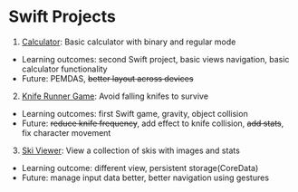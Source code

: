 # Swift Projects
1. [Calculator](https://github.com/Frangello/SwiftProjects/tree/master/Calculator): Basic calculator with binary and regular mode   
  * Learning outcomes: second Swift project, basic views navigation, basic calculator functionality   
  * Future: PEMDAS, ~~better layout across devices~~  
2. [Knife Runner Game](https://github.com/Frangello/SwiftProjects/tree/master/Knife%20Runner): Avoid falling knifes to survive   
  * Learning outcomes: first Swift game, gravity, object collision  
  * Future: ~~reduce knife frequency~~, add effect to knife collision, ~~add stats~~, fix character movement   
3. [Ski Viewer](https://github.com/Frangello/SwiftProjects/tree/master/Ski%20Collection): View a collection of skis with images and stats   
  * Learning outcome: different view, persistent storage(CoreData)   
  * Future: manage input data better, better navigation using gestures     

